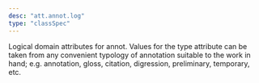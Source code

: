 ```yaml
---
desc: "att.annot.log"
type: "classSpec"
---
```


Logical domain attributes for annot. Values for the type attribute can be taken from
any
convenient typology of annotation suitable to the work in hand; e.g. annotation, gloss,
citation, digression, preliminary, temporary, etc.